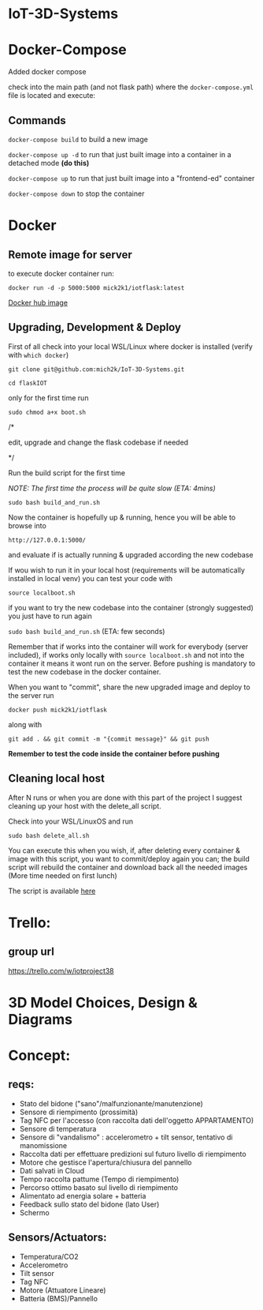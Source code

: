 # IoT-3D-Systems

# Docker-Compose

Added docker compose

check into the main path (and not flask path) where the `docker-compose.yml` file is located and execute:

## Commands

`docker-compose build` to build a new image

`docker-compose up -d` to run that just built image into a container in a detached mode **(do this)**

`docker-compose up` to run that just built image into a "frontend-ed" container

`docker-compose down` to stop the container

# Docker

## Remote image for server

to execute docker container run:

` docker run -d -p 5000:5000 mick2k1/iotflask:latest `


[Docker hub image](https://hub.docker.com/repository/docker/mick2k1/iotflask)


## Upgrading, Development & Deploy

First of all check into your local WSL/Linux where docker is installed (verify with `which docker`)

`git clone git@github.com:mich2k/IoT-3D-Systems.git`

`cd flaskIOT`

only for the first time run

`sudo chmod a+x boot.sh`



/*


  edit, upgrade and change the flask codebase if needed
  
  
*/


Run the build script for the first time


_NOTE: The first time the process will be quite slow (ETA: 4mins)_

`sudo bash build_and_run.sh`

Now the container is hopefully up & running, hence you will be able to browse into


`http://127.0.0.1:5000/`

and evaluate if is actually running & upgraded according the new codebase


If wou wish to run it in your local host (requirements will be automatically installed in local venv) you can test your code with

`source localboot.sh`

if you want to try the new codebase into the container (strongly suggested) you just have to run again

`sudo bash build_and_run.sh` (ETA: few seconds)

Remember that if works into the container will work for everybody (server included), if works only locally with `source localboot.sh` and not into the container it means it wont run on the server. Before pushing is mandatory to test the new codebase in the docker container.

When you want to "commit", share the new upgraded image and deploy to the server run

`docker push mick2k1/iotflask`

along with

`git add . && git commit -m "{commit message}" && git push`

**Remember to test the code inside the container before pushing**



## Cleaning local host

After N runs or when you are done with this part of the project I suggest cleaning up your host with the delete_all script.

Check into your WSL/LinuxOS and run

`sudo bash delete_all.sh`

You can execute this when you wish, if, after deleting every container & image with this script, you want to commit/deploy again you can; the build script will rebuild the container and download back all the needed images (More time needed on first lunch)


The script is available [here](https://github.com/mich2k/IoT-3D-Systems/blob/main/docker-scripts/delete_all.sh)

# Trello:

## group url

https://trello.com/w/iotproject38


# 3D Model Choices, Design & Diagrams

# Concept:
## reqs:
* Stato del bidone ("sano"/malfunzionante/manutenzione)
* Sensore di riempimento (prossimità)
* Tag NFC per l'accesso (con raccolta dati dell'oggetto APPARTAMENTO)
* Sensore di temperatura
* Sensore di "vandalismo" : accelerometro + tilt sensor, tentativo di manomissione
* Raccolta dati per effettuare predizioni sul futuro livello di riempimento
* Motore che gestisce l'apertura/chiusura del pannello
* Dati salvati in Cloud
* Tempo raccolta pattume (Tempo di riempimento)
* Percorso ottimo basato sul livello di riempimento
* Alimentato ad energia solare + batteria
* Feedback sullo stato del bidone (lato User)
* Schermo

## Sensors/Actuators:
* Temperatura/CO2
* Accelerometro
* Tilt sensor
* Tag NFC
* Motore (Attuatore Lineare)
* Batteria (BMS)/Pannello
